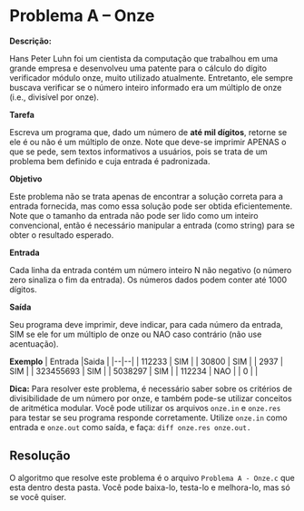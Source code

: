 ﻿# Problema A – Onze
**Descrição:**

Hans Peter Luhn foi um cientista da computação que trabalhou em uma grande empresa e desenvolveu uma patente para o cálculo do dígito verificador módulo onze, muito utilizado atualmente. Entretanto, ele sempre buscava verificar se o número inteiro informado era um múltiplo de onze (i.e., divisível por onze).

**Tarefa**

Escreva um programa que, dado um número de  **até mil dígitos**, retorne se ele é ou não é um múltiplo de onze. Note que deve-se imprimir APENAS o que se pede, sem textos informativos a usuários, pois se trata de um problema bem definido e cuja entrada é padronizada.

**Objetivo**

Este problema não se trata apenas de encontrar a solução correta para a entrada fornecida, mas como essa solução pode ser obtida eficientemente. Note que o tamanho da entrada não pode ser lido como um inteiro convencional, então é necessário manipular a entrada (como string) para se obter o resultado esperado.

**Entrada**

Cada linha da entrada contém um número inteiro N não negativo (o número zero sinaliza o fim da entrada). Os números dados podem conter até 1000 dígitos.

**Saída**

Seu programa deve imprimir, deve indicar, para cada número da entrada, SIM se ele for um múltiplo de onze ou NAO caso contrário (não use acentuação).

**Exemplo**
| Entrada |Saida  |
|--|--|
| 112233 | SIM |
| 30800 | SIM |
| 2937 | SIM |
| 323455693 | SIM |
| 5038297 | SIM |
| 112234 | NAO |
| 0 |  |

**Dica:** Para resolver este problema, é necessário saber sobre os critérios de divisibilidade de um número por onze, e também pode-se utilizar conceitos de aritmética modular. Você pode utilizar os arquivos `onze.in` e `onze.res` para testar se seu programa responde corretamente. Utilize `onze.in` como entrada e `onze.out` como saída, e faça: `diff onze.res onze.out.`

## Resolução
O algoritmo que resolve este problema é o arquivo `Problema A - Onze.c` que esta dentro desta pasta. Você pode baixa-lo, testa-lo e melhora-lo, mas só se você quiser.

